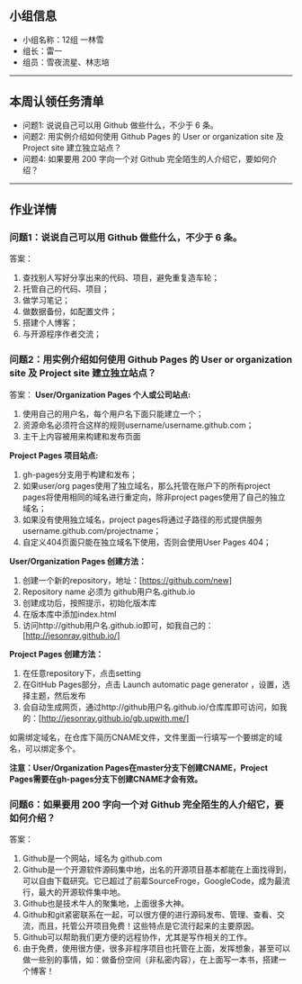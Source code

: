 ## 小组信息
- 小组名称：12组 一林雪
- 组长：雷一
- 组员：雪夜流星、林志培

----
## 本周认领任务清单
- 问题1: 说说自己可以用 Github 做些什么，不少于 6 条。
- 问题2: 用实例介绍如何使用 Github Pages 的 User or organization site 及 Project site 建立独立站点？
- 问题4: 如果要用 200 字向一个对 Github 完全陌生的人介绍它，要如何介绍？

-----
## 作业详情
### 问题1：说说自己可以用 Github 做些什么，不少于 6 条。
答案：

1. 查找别人写好分享出来的代码、项目，避免重复造车轮；
2. 托管自己的代码、项目；
3. 做学习笔记；
4. 做数据备份，如配置文件；
5. 搭建个人博客；
6. 与开源程序作者交流；

### 问题2：用实例介绍如何使用 Github Pages 的 User or organization site 及 Project site 建立独立站点？
答案：
**User/Organization Pages 个人或公司站点:**

1. 使用自己的用户名，每个用户名下面只能建立一个；
2. 资源命名必须符合这样的规则username/username.github.com；
3. 主干上内容被用来构建和发布页面

**Project Pages 项目站点:**

1. gh-pages分支用于构建和发布；
2. 如果user/org pages使用了独立域名，那么托管在账户下的所有project pages将使用相同的域名进行重定向，除非project pages使用了自己的独立域名；
3. 如果没有使用独立域名，project pages将通过子路径的形式提供服务username.github.com/projectname；
4. 自定义404页面只能在独立域名下使用，否则会使用User Pages 404；

**User/Organization Pages 创建方法：**

1. 创建一个新的repository，地址：[https://github.com/new]
2. Repository name 必须为 github用户名.github.io
3. 创建成功后，按照提示，初始化版本库
4. 在版本库中添加index.html
5. 访问http://github用户名.github.io即可，如我自己的：[http://jesonray.github.io/]

**Project Pages 创建方法：**

1. 在任意repository下，点击setting
2. 在GitHub Pages部分，点击 Launch automatic page generator ，设置，选择主题，然后发布
3. 会自动生成网页，通过http://github用户名.github.io/仓库库即可访问，如我的：[http://jesonray.github.io/gb.upwith.me/]

如需绑定域名，在仓库下简历CNAME文件，文件里面一行填写一个要绑定的域名，可以绑定多个。

**注意：User/Organization Pages在master分支下创建CNAME，Project Pages需要在gh-pages分支下创建CNAME才会有效。**

### 问题6：如果要用 200 字向一个对 Github 完全陌生的人介绍它，要如何介绍？
答案：

1. Github是一个网站，域名为 github.com
2. Github是一个开源软件源码集中地，出名的开源项目基本都能在上面找得到，可以自由下载研究。它已超过了前辈SourceFroge，GoogleCode，成为最流行，最大的开源软件集中地。
3. Github也是技术牛人的聚集地，上面很多大神。
4. Github和git紧密联系在一起，可以很方便的进行源码发布、管理、查看、交流，而且，托管公开项目免费！这些特点是它流行起来的主要原因。
5. Github可以帮助我们更方便的远程协作，尤其是写作相关的工作。
6. 由于免费，使用很方便，很多非程序项目也托管在上面，发挥想象，甚至可以做一些别的事情，如：做备份空间（非私密内容），在上面写一本书，搭建一个博客！

